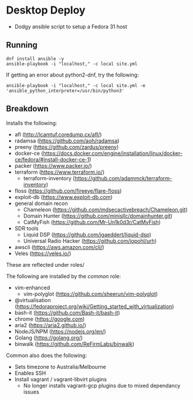 # Desktop Deploy

* Dodgy ansible script to setup a Fedora 31 host


## Running

```
dnf install ansible -y
ansible-playbook -i "localhost," -c local site.yml
```

If getting an error about python2-dnf, try the following:

```
ansible-playbook -i "localhost," -c local site.yml -e 'ansible_python_interpreter=/usr/bin/python3'
```

## Breakdown

Installs the following:

* afl (http://lcamtuf.coredump.cx/afl/)
* radamsa (https://github.com/aoh/radamsa)
* preeny (https://github.com/zardus/preeny)
* docker-ce (https://docs.docker.com/engine/installation/linux/docker-ce/fedora/#install-docker-ce-1)
* packer (https://www.packer.io/)
* terraform (https://www.terraform.io/)
  * terraform-inventory (https://github.com/adammck/terraform-inventory)
* floss (https://github.com/fireeye/flare-floss)
* exploit-db (https://www.exploit-db.com)
* general domain recon
  * Chameleon (https://github.com/mdsecactivebreach/Chameleon.git)
  * Domain Hunter (https://github.com/minisllc/domainhunter.git)
  * CatMyFish (https://github.com/Mr-Un1k0d3r/CatMyFish)
* SDR tools
  * Liquid DSP (https://github.com/jgaeddert/liquid-dsp)
  * Universal Radio Hacker (https://github.com/jopohl/urh)
* awscli (https://aws.amazon.com/cli/)
* Veles (https://veles.io/)

These are reflected under roles/

The following are installed by the _common_ role:
* vim-enhanced
  * vim-polyglot (https://github.com/sheerun/vim-polyglot)
* @virtualisation (https://fedoraproject.org/wiki/Getting_started_with_virtualization)
* bash-it (https://github.com/Bash-it/bash-it)
* chrome (https://google.com)
* aria2 (https://aria2.github.io/)
* NodeJS/NPM (https://nodejs.org/en/)
* Golang (https://golang.org/)
* binwalk (https://github.com/ReFirmLabs/binwalk)

Common also does the following:

* Sets timezone to Australia/Melbourne
* Enables SSH
* Install vagrant / vagrant-libvirt plugins
  * No longer installs vagrant-gcp plugins due to mixed dependancy issues
